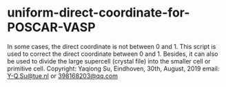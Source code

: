 # uniform-direct-coordinate-for-POSCAR-VASP
In some cases, the direct coordinate is not between 0 and 1. This script is used to correct the direct coordinate between 0 and 1. Besides, it can also be used to divide the large supercell (crystal file) into the smaller cell or primitive cell.
Copyright: Yaqiong Su, Eindhoven, 30th, August, 2019
email: Y-Q.Su@tue.nl or 398168203@qq.com
